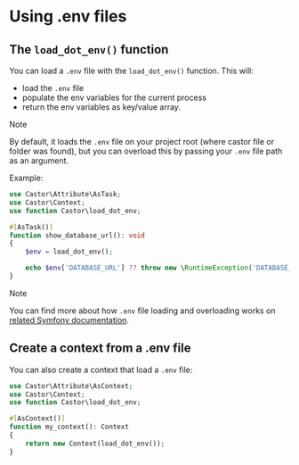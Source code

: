 # Using .env files

## The `load_dot_env()` function

You can load a `.env` file with the `load_dot_env()` function. This will:
- load the `.env` file
- populate the env variables for the current process
- return the env variables as key/value array.

> [!NOTE]
> By default, it loads the `.env` file on your project root (where castor file
> or folder was found), but you can overload this by passing your `.env` file
> path as an argument.

Example:

```php
use Castor\Attribute\AsTask;
use Castor\Context;
use function Castor\load_dot_env;

#[AsTask()]
function show_database_url(): void
{
    $env = load_dot_env();

    echo $env['DATABASE_URL'] ?? throw new \RuntimeException('DATABASE_URL is not defined');
}
```

> [!NOTE]
> You can find more about how `.env` file loading and overloading works on
> [related Symfony documentation](https://symfony.com/doc/current/configuration.html#configuring-environment-variables-in-env-files).

## Create a context from a .env file

You can also create a context that load a `.env` file:

```php
use Castor\Attribute\AsContext;
use Castor\Context;
use function Castor\load_dot_env;

#[AsContext()]
function my_context(): Context
{
    return new Context(load_dot_env());
}
```
